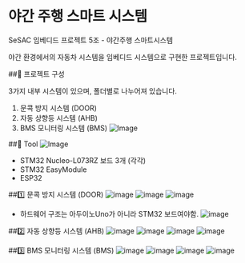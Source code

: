 # 야간 주행 스마트 시스템
SeSAC 임베디드 프로젝트 5조 - 야간주행 스마트시스템

야간 환경에서의 자동차 시스템을 임베디드 시스템으로 구현한 프로젝트입니다.

##:pushpin: 프로젝트 구성

3가지 내부 시스템이 있으며, 폴더별로 나누어져 있습니다.
1. 문콕 방지 시스템 (DOOR)
2. 자동 상향등 시스템 (AHB)
3. BMS 모니터링 시스템 (BMS)
![Image](https://github.com/user-attachments/assets/33030bc7-2c3d-44d5-bc6f-1b7b635ce7b5)


##:pushpin: Tool
![Image](https://github.com/user-attachments/assets/e450aefa-8849-42ac-a6d2-09627df8ef7e)
- STM32 Nucleo-L073RZ 보드 3개 (각각)
- STM32 EasyModule
- ESP32


##:one: 문콕 방지 시스템 (DOOR)
![image](https://github.com/user-attachments/assets/0e1e5da4-2286-4bbf-beee-5d26744f9d92)
![image](https://github.com/user-attachments/assets/006a3f1a-cf1e-4f9b-841f-32bdfeb66b78)
![image](https://github.com/user-attachments/assets/19c300f9-066c-481a-a0eb-d5b0afffbf03)
- 하드웨어 구조는 아두이노Uno가 아니라 STM32 보드여야함.
![image](https://github.com/user-attachments/assets/091a81e6-6fab-4162-bcd4-de0757ec24ed)


##:two: 자동 상향등 시스템 (AHB)
![image](https://github.com/user-attachments/assets/87c8bbfb-68e4-47d5-9c0c-74edbf527746)
![image](https://github.com/user-attachments/assets/67fca3c1-1029-447c-8176-4bbeaf782d84)
![image](https://github.com/user-attachments/assets/0a8afc39-0a41-4e53-a370-71a8cfce9699)
![image](https://github.com/user-attachments/assets/ebb89f49-b0f0-40ca-a3a8-ace7359bf4bb)

##:three: BMS 모니터링 시스템 (BMS)
![image](https://github.com/user-attachments/assets/735c78bb-f649-4072-8617-7f2f77b62360)
![image](https://github.com/user-attachments/assets/2c0cf6b8-8315-44ea-bb53-7ba9c463c1a4)
![image](https://github.com/user-attachments/assets/974b4ab2-25b8-497e-9849-6a892f9e4cb2)
![image](https://github.com/user-attachments/assets/e16da10c-2148-4d7a-9f2c-3091cee04522)

